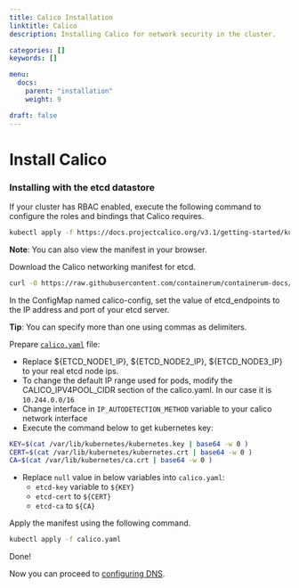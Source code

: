 ```yaml
---
title: Calico Installation
linktitle: Calico
description: Installing Calico for network security in the cluster.

categories: []
keywords: []

menu:
  docs:
    parent: "installation"
    weight: 9

draft: false
---
```


# Install Calico

### Installing with the etcd datastore

If your cluster has RBAC enabled, execute the following command to configure the roles and bindings that Calico requires.

```bash
kubectl apply -f https://docs.projectcalico.org/v3.1/getting-started/kubernetes/installation/rbac.yaml
```

**Note**: You can also view the manifest in your browser.

Download the Calico networking manifest for etcd.

<!-- (TODO): change develop branch to master in link -->

```bash
curl -O https://raw.githubusercontent.com/containerum/containerum-docs/develop/content/files/calico.yaml
```

In the ConfigMap named calico-config, set the value of etcd_endpoints to the IP address and port of your etcd server.

**Tip**: You can specify more than one using commas as delimiters.

Prepare <a href="/files/calico.yaml" target="_blank">`calico.yaml`</a> file:

- Replace ${ETCD_NODE1_IP}, ${ETCD_NODE2_IP}, ${ETCD_NODE3_IP} to your real etcd node ips.
- To change the default IP range used for pods, modify the CALICO_IPV4POOL_CIDR section of the calico.yaml. In our case it is `10.244.0.0/16`
- Change interface in `IP_AUTODETECTION_METHOD` variable to your calico network interface
- Execute the command below to get kubernetes key:

```bash
KEY=$(cat /var/lib/kubernetes/kubernetes.key | base64 -w 0 )
CERT=$(cat /var/lib/kubernetes/kubernetes.crt | base64 -w 0 )
CA=$(cat /var/lib/kubernetes/ca.crt | base64 -w 0 )
```

- Replace `null` value in below variables into `calico.yaml`:
    + `etcd-key` variable to `${KEY}`
    + `etcd-cert` to `${CERT}`
    + `etcd-ca` to `${CA}`

Apply the manifest using the following command.

```bash
kubectl apply -f calico.yaml
```

Done!

Now you can proceed to [configuring DNS](/kubernetes/installation/9dns).
